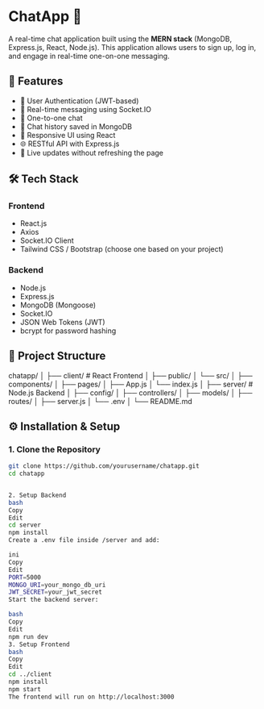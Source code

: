# ChatApp 💬

A real-time chat application built using the **MERN stack** (MongoDB, Express.js, React, Node.js). This application allows users to sign up, log in, and engage in real-time one-on-one messaging.

## 🚀 Features

- 🔐 User Authentication (JWT-based)
- 💬 Real-time messaging using Socket.IO
- 👥 One-to-one chat
- 🧾 Chat history saved in MongoDB
- 📱 Responsive UI using React
- 🌐 RESTful API with Express.js
- 🔄 Live updates without refreshing the page

## 🛠️ Tech Stack

### Frontend
- React.js
- Axios
- Socket.IO Client
- Tailwind CSS / Bootstrap (choose one based on your project)

### Backend
- Node.js
- Express.js
- MongoDB (Mongoose)
- Socket.IO
- JSON Web Tokens (JWT)
- bcrypt for password hashing

## 📁 Project Structure
chatapp/
│
├── client/ # React Frontend
│ ├── public/
│ └── src/
│ ├── components/
│ ├── pages/
│ ├── App.js
│ └── index.js
│
├── server/ # Node.js Backend
│ ├── config/
│ ├── controllers/
│ ├── models/
│ ├── routes/
│ ├── server.js
│ └── .env
│
└── README.md


## ⚙️ Installation & Setup

### 1. Clone the Repository

```bash
git clone https://github.com/yourusername/chatapp.git
cd chatapp


2. Setup Backend
bash
Copy
Edit
cd server
npm install
Create a .env file inside /server and add:

ini
Copy
Edit
PORT=5000
MONGO_URI=your_mongo_db_uri
JWT_SECRET=your_jwt_secret
Start the backend server:

bash
Copy
Edit
npm run dev
3. Setup Frontend
bash
Copy
Edit
cd ../client
npm install
npm start
The frontend will run on http://localhost:3000
